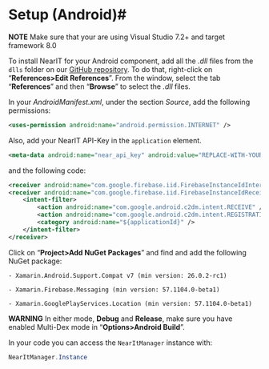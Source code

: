 # Setup (Android)#

**NOTE** Make sure that your are using Visual Studio 7.2+ and target framework 8.0

To install NearIT for your Android component, add all the *.dll* files from the `dlls` folder on our <a href="https://github.com/nearit/Xamarin-SDK/" target="_blank">GitHub repository</a>. To do that, right-click on “**References>Edit References**”. From the window, select the tab “**References**” and then “**Browse**” to select the *.dll* files.

In your *AndroidManifest.xml*, under the section *Source*, add the following permissions:
```xml
<uses-permission android:name="android.permission.INTERNET" />
```
Also, add your NearIT API-Key in the `application` element.
```xml
<meta-data android:name="near_api_key" android:value="REPLACE-WITH-YOUR-KEY" />
```
and the following code:
```xml
<receiver android:name="com.google.firebase.iid.FirebaseInstanceIdInternalReceiver" android:exported="false" />
<receiver android:name="com.google.firebase.iid.FirebaseInstanceIdReceiver" android:exported="true" 							android:permission="com.google.android.c2dm.permission.SEND">
	<intent-filter>
		<action android:name="com.google.android.c2dm.intent.RECEIVE" />
		<action android:name="com.google.android.c2dm.intent.REGISTRATION" />
		<category android:name="${applicationId}" />
	</intent-filter>
</receiver>
```

Click on “**Project>Add NuGet Packages**” and find and add the following NuGet package:
```
- Xamarin.Android.Support.Compat v7 (min version: 26.0.2-rc1)

- Xamarin.Firebase.Messaging (min version: 57.1104.0-beta1)

- Xamarin.GooglePlayServices.Location (min version: 57.1104.0-beta1)
```

**WARNING**
In either mode, **Debug** and **Release**, make sure you have enabled Multi-Dex mode in “**Options>Android Build**”.

In your code you can access the `NearItManager` instance with:
```csharp
NearItManager.Instance
```
